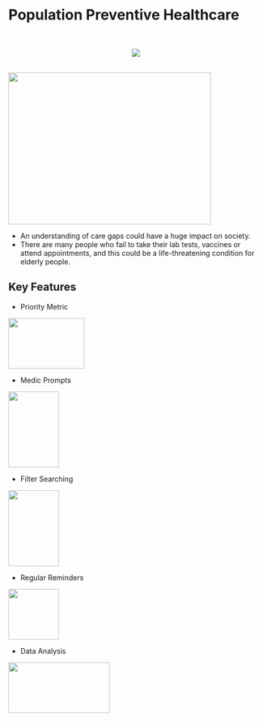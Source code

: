 # Population Preventive Healthcare
<br>
<p align="center">
  <a href="https://github.com/DenverCoder1/readme-typing-svg"><img src="https://readme-typing-svg.herokuapp.com?lines=This repository currently contains a basic version of the website; Further developments comming&center=true&width=500&height=50"></a>
</p>
<br>
<img src="https://www.cureatr.com/hubfs/Bridging%20Care%20Gaps%20With%20Clinical%20Pharmacists.jpeg" width="400" height="300">

- An understanding of care gaps could have a huge impact on society.
- There are many people who fail to take their lab tests, vaccines or attend appointments, and this could be a life-threatening condition for elderly people.

## Key Features

- Priority Metric

<img src="https://encrypted-tbn0.gstatic.com/images?q=tbn:ANd9GcSQJjTKtSFypbulMtb3D66Q4L6HEwDmGpKUtg&usqp=CAU" width="150" height="100">

- Medic Prompts

<img src = "https://img.freepik.com/free-vector/chatbot-artificial-intelligence-abstract-concept-illustration_335657-3723.jpg?w=2000" width = "100" height = "150">

- Filter Searching

 <img src = "https://content.presentermedia.com/files/clipart/00001000/1813/searching_stick_figure_800_wht.jpg" width="100" height="150">
 
- Regular Reminders 

<img src = "https://media.istockphoto.com/id/1173500687/vector/red-alarm-clock-isolated-on-blue-background.jpg?s=612x612&w=0&k=20&c=Ttc6l3lBmrtOmwfTPruG6jmMGj5Y2dPV8OPsQjjYw0E=" width = "100" height = "100">

- Data Analysis

<img src = "https://beyondtheory.co.uk/storage/images/other/2016/08/Beyond-Theory-Data-Analysis-Landing-Page-graphic.png" width = "200" height = "100">
